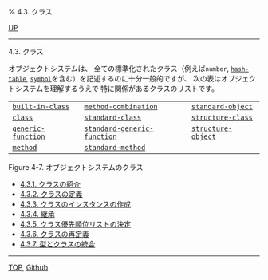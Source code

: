 % 4.3. クラス

[UP](4.html)  

---

4.3. クラス


オブジェクトシステムは、
全ての標準化されたクラス（例えば`number`, [`hash-table`](18.2.hash-table.html),
[`symbol`](10.2.symbol.html)を含む）を記述するのに十分一般的ですが、
次の表はオブジェクトシステムを理解するうえで
特に関係があるクラスのリストです。

|                       |                                |                       |
|-----------------------|--------------------------------|-----------------------|
|[`built-in-class`](4.4.built-in-class.html)  |[`method-combination`](4.4.method-combination.html)       |[`standard-object`](4.4.standard-object.html) |
|[`class`](4.4.class.html)           |[`standard-class`](4.4.standard-class.html)           |[`structure-class`](4.4.structure-class.html) |
|[`generic-function`](4.4.generic-function.html)|[`standard-generic-function`](4.4.standard-generic-function.html)|[`structure-object`](4.4.structure-object.html)|
|[`method`](4.4.method.html)          |[`standard-method`](4.4.standard-method.html)          |                       |

Figure 4-7. オブジェクトシステムのクラス

- [4.3.1. クラスの紹介](4.3.1.html)
- [4.3.2. クラスの定義](4.3.2.html)
- [4.3.3. クラスのインスタンスの作成](4.3.3.html)
- [4.3.4. 継承](4.3.4.html)
- [4.3.5. クラス優先順位リストの決定](4.3.5.html)
- [4.3.6. クラスの再定義](4.3.6.html)
- [4.3.7. 型とクラスの統合](4.3.7.html)


---
[TOP](index.html),  [Github](https://github.com/nptcl/npt-japanese)

